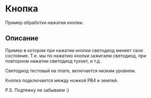 # Кнопка

Пример обработки нажатия кнопки.

## Описание

Пример в котором при нажатии кнопки светодиод меняет свое состояние. Т.е. мы по нажатию кнопки зажигаем светодиод, при повторном нажатии светодиод тухнет, и т.д.

Светодиод тестовый на плате, включается низким уровнем.

Кнопка подключается между ножкой PB4 и землей. 

P.S. Подтяжку не забываем :)